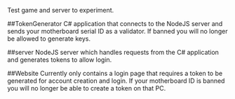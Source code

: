 Test game and server to experiment.

##TokenGenerator
C# application that connects to the NodeJS server and sends your motherboard serial ID as a validator. If banned you will no longer
be allowed to generate keys.

##server
NodeJS server which handles requests from the C# application and generates tokens to allow login.

##Website
Currently only contains a login page that requires a token to be generated for account creation and login.
If your motherboard ID is banned you will no longer be able to create a token on that PC.